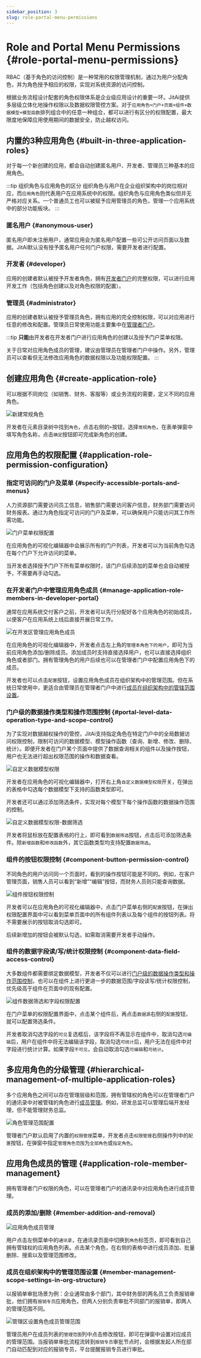 ```yaml
---
sidebar_position: 3
slug: role-portal-menu-permissions
---
```


# Role and Portal Menu Permissions {#role-portal-menu-permissions}
RBAC（基于角色的访问控制）是一种常用的权限管理机制，通过为用户分配角色，并为角色授予相应的权限，实现对系统资源的访问控制。

根据业务流程设计配套的角色权限体系是企业级应用设计的重要一环。JitAi提供多层级立体化地操作权限以及数据权限管控方案。对于`应用角色+门户+页面+组件+数据模型+模型函数`排列组合中的任意一种组合，都可以进行有区分的权限配置，最大限度地保障应用使用期间的数据安全，防止越权访问。

## 内置的3种应用角色 {#built-in-three-application-roles}
对于每一个新创建的应用，都会自动创建匿名用户、开发者、管理员三种基本的应用角色。

:::tip 组织角色与应用角色的区分
组织角色与用户在企业组织架构中的岗位相对应，而`应用角色`则代表用户在应用系统中的权限。组织角色与应用角色类似但并无严格对应关系。一个普通员工也可以被赋予应用管理员的角色，管理一个应用系统中的部分功能板块。
:::

### 匿名用户 {#anonymous-user}
匿名用户即未注册用户，通常应用会为匿名用户配置一些可公开访问页面以及数据。JitAi默认没有授予匿名用户任何门户权限，需要开发者进行配置。

### 开发者 {#developer}
应用的创建者默认被授予开发者角色，拥有[开发者门户](../shell-and-page/portal-navigation-design#developer-portal)的完整权限，可以进行应用开发工作（包括角色创建以及对角色权限的配置）。

### 管理员 {#administrator}
应用的创建者默认被授予管理员角色，拥有应用的完全控制权限，可以对应用进行任意的修改和配置。管理员日常使用功能主要集中在[管理者门户](../shell-and-page/portal-navigation-design#admin-portal)。

:::tip
**只能**由开发者在开发者门户进行应用角色的创建以及授予门户菜单权限。

关于日常对应用角色成员的管理，建议由管理员在管理者门户中操作。另外，管理员可以查看但无法修改应用角色的数据权限以及功能权限配置。
:::

## 创建应用角色 {#create-application-role}
可以根据不同岗位（如销售、财务、客服等）或业务流程的需要，定义不同的应用角色。

![新建常规角色](./img/role/create-regular-role.png)

开发者在元素目录树中找到`角色`，点击右侧的`+`按钮，选择`常规角色`，在表单弹窗中填写角色名称，点击`确定`按钮即可完成新角色的创建。

## 应用角色的权限配置 {#application-role-permission-configuration}
### 指定可访问的门户及菜单 {#specify-accessible-portals-and-menus}
人力资源部门需要访问员工信息，销售部门需要访问客户信息，财务部门需要访问财务报表。通过为角色指定可访问的门户及菜单，可以确保用户只能访问其工作所需功能。

![门户菜单权限配置](./img/role/portal-menu-permission-configuration.gif)

在应用角色的可视化编辑器中会展示所有的门户列表，开发者可以为当前角色勾选在每个门户下允许访问的菜单。

当开发者选择授予门户下所有菜单权限时，该门户后续添加的菜单也会自动被授予，不需要再手动勾选。

### 在开发者门户中管理应用角色成员 {#manage-application-role-members-in-developer-portal}
通常在应用系统交付客户之前，开发者可以先行分配好各个应用角色的初始成员，以便客户在应用系统上线后直接开展日常工作。

![在开发区管理应用角色成员](./img/role/manage-app-role-members-in-dev-area.gif)

在应用角色的可视化编辑器中，开发者点击左上角的`管理本角色下的用户`，即可为当前应用角色添加/删除成员。添加成员时支持直接选择用户，也可以直接选择组织角色或者部门。拥有管理角色的用户后续也可以在管理者门户中配置应用角色下的成员。

开发者也可以点击`配置`按钮，设置应用角色成员在组织架构中的管理范围。但在系统日常使用中，更适合由管理员在管理者门户中进行[成员在组织架构中的管辖范围设置](#member-management-scope-settings-in-org-structure)。

### 门户级的数据操作类型和操作范围控制 {#portal-level-data-operation-type-and-scope-control}
为了实现对数据越权操作的管控，JitAi支持指定角色在特定门户中的全局数据访问权限控制，限制可访问的数据模型、模型操作函数（查询、新增、修改、删除、统计）。即便开发者在门户某个页面中提供了数据查询相关的组件以及操作按钮，用户也无法进行超出权限范围的操作和数据查看。

![自定义数据模型权限](./img/role/custom-data-model-permissions.gif)

开发者在应用角色的可视化编辑器中，打开右上角`自定义数据模型权限`开关，在弹出的表格中勾选每个数据模型下支持的函数类型即可。

开发者还可以通过添加筛选条件，实现对每个模型下每个操作函数的数据操作范围的控制。

![自定义数据模型权限-数据筛选](./img/role/custom-data-model-permissions-data-filtering.gif)

开发者将鼠标放在配置表格的行上，即可看到`数据筛选`按钮，点击后可添加筛选条件。除`新增函数`和`修改函数`外，其它函数类型均支持配置`数据筛选`。

### 组件的按钮权限控制 {#component-button-permission-control}
不同角色的用户访问同一个页面时，看到的操作按钮可能是不同的。例如，在客户管理页面，销售人员可以看到“新增”“编辑”按钮，而财务人员则只能查询数据。

![组件按钮权限控制](./img/role/component-button-permission-control.gif)

开发者可以在应用角色的可视化编辑器中，点击门户菜单右侧的`配置`按钮，在弹出权限配置界面中可以看到菜单页面中的所有组件列表以及每个组件的按钮列表。将不需要展示的按钮取消勾选即可。

后续新增加的按钮会被默认勾选，如需取消需要开发者手动操作。

### 组件的数据字段读/写/统计权限控制 {#component-data-field-access-control}
大多数组件都需要绑定数据模型，开发者不仅可以进行[门户级的数据操作类型和操作范围控制](#portal-level-data-operation-type-and-scope-control)，也可以在组件上进行更进一步的数据范围/字段读写/统计权限控制，优先级高于组件在页面中的现有配置。

![组件数据筛选和字段权限配置](./img/role/component-data-filtering-and-field-permission-config.gif)

在门户菜单的权限配置界面中，点击某个组件后，再点击`数据源`右侧的`配置`按钮，就可以配置筛选条件。

开发者取消勾选字段的`可见`复选框后，该字段将不再显示在组件中，取消勾选`可编辑`后，用户在组件中将无法编辑该字段，取消勾选`可统计`后，用户无法在组件中对字段进行统计计算。如果字段`不可见`，会自动取消勾选`可编辑`和`可统计`。
## 多应用角色的分级管理 {#hierarchical-management-of-multiple-application-roles}
多个应用角色之间可以存在管理层级和范围，拥有管辖权的角色可以在管理者门户的通讯录中对被管辖的角色进行[成员管理](#application-role-member-management)。例如，研发总监可以管理后端开发经理，但不能管理财务总监。

![角色管理范围配置](./img/role/role-management-scope-configuration.gif)

管理者门户默认启用了内置的`权限管理`菜单，开发者点击`权限管理`右侧操作列中的`配置`按钮，在弹窗中指定`管理角色范围`为`全部角色`或`指定角色`。
## 应用角色成员的管理 {#application-role-member-management}
拥有管理者门户权限的角色，可以在管理者门户的通讯录中对应用角色进行成员管理。

### 成员的添加/删除 {#member-addition-and-removal}
![应用角色成员管理](./img/role/app-role-member-management.png)

用户点击左侧菜单中的`通讯录`，在通讯录页面中切换到`角色`标签页，即可看到自己拥有管辖权的应用角色列表。点击某个角色，在右侧的表格中进行成员添加、批量删除、搜索以及管理范围修改。

### 成员在组织架构中的管理范围设置 {#member-management-scope-settings-in-org-structure}
以报销单审批场景为例：企业通常由多个部门，其中财务部的两名员工负责报销审批，他们拥有`报销专员`应用角色，但两人分别负责审批不同部门的报销单，即两人的管理范围不同。

![管理区设置角色成员管理范围](./img/role/management-area-set-role-member-scope.png)

管理员用户在成员列表的`管理范围`列中点击修改按钮，即可在弹窗中设置对应成员的管理范围。当报销单审批流程流转到`报销专员`审批节点时，会根据发起人所在部门自动匹配到对应的报销专员，平台提醒报销专员进行审批。


